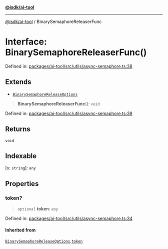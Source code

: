 [**@isdk/ai-tool**](../README.md)

***

[@isdk/ai-tool](../globals.md) / BinarySemaphoreReleaserFunc

# Interface: BinarySemaphoreReleaserFunc()

Defined in: [packages/ai-tool/src/utils/async-semaphore.ts:38](https://github.com/isdk/ai-tool.js/blob/83a1524a1644365964efc043a7a7991d8fd46b49/src/utils/async-semaphore.ts#L38)

## Extends

- [`BinarySemaphoreReleaseOptions`](BinarySemaphoreReleaseOptions.md)

> **BinarySemaphoreReleaserFunc**(): `void`

Defined in: [packages/ai-tool/src/utils/async-semaphore.ts:39](https://github.com/isdk/ai-tool.js/blob/83a1524a1644365964efc043a7a7991d8fd46b49/src/utils/async-semaphore.ts#L39)

## Returns

`void`

## Indexable

\[`n`: `string`\]: `any`

## Properties

### token?

> `optional` **token**: `any`

Defined in: [packages/ai-tool/src/utils/async-semaphore.ts:34](https://github.com/isdk/ai-tool.js/blob/83a1524a1644365964efc043a7a7991d8fd46b49/src/utils/async-semaphore.ts#L34)

#### Inherited from

[`BinarySemaphoreReleaseOptions`](BinarySemaphoreReleaseOptions.md).[`token`](BinarySemaphoreReleaseOptions.md#token)
